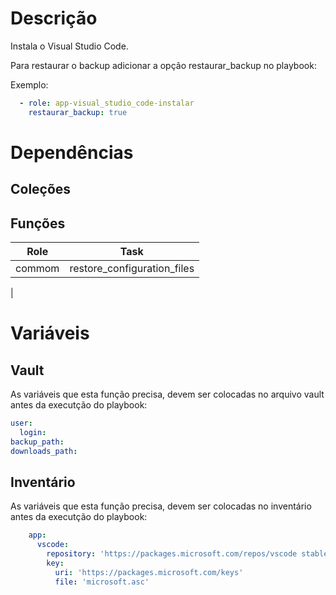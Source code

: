 # Descrição

Instala o Visual Studio Code.

Para restaurar o backup adicionar a opção restaurar_backup no playbook:

Exemplo:
```yaml
  - role: app-visual_studio_code-instalar
    restaurar_backup: true
```

# Dependências

## Coleções

## Funções

|Role|Task|
| :---: | :---: |
|commom|restore_configuration_files|
| 

# Variáveis

## Vault

As variáveis que esta função precisa, devem ser colocadas no arquivo vault antes da executção do playbook:

```yaml
user:
  login: 
backup_path:
downloads_path:
```

## Inventário

As variáveis que esta função precisa, devem ser colocadas no inventário antes da executção do playbook:

```yaml
    app:
      vscode:
        repository: 'https://packages.microsoft.com/repos/vscode stable main'
        key:
          uri: 'https://packages.microsoft.com/keys'
          file: 'microsoft.asc'
```